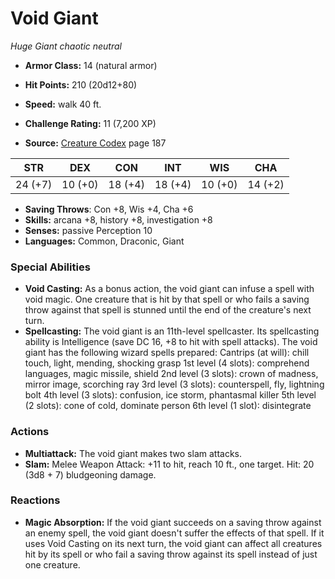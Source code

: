 # Void Giant

*Huge* *Giant* *chaotic neutral*

- **Armor Class:** 14 (natural armor)
- **Hit Points:** 210 (20d12+80)
- **Speed:** walk 40 ft.

- **Challenge Rating:** 11 (7,200 XP)
- **Source:** [Creature Codex](https://koboldpress.com/kpstore/product/creature-codex-for-5th-edition-dnd) page 187

| STR | DEX | CON | INT | WIS | CHA |
| --- | --- | --- | --- | --- | --- |
| 24 (+7) | 10 (+0) | 18 (+4) | 18 (+4) | 10 (+0) | 14 (+2) |

- **Saving Throws**: Con +8, Wis +4, Cha +6
- **Skills:** arcana +8, history +8, investigation +8
- **Senses:** passive Perception 10
- **Languages:** Common, Draconic, Giant

### Special Abilities

- **Void Casting:** As a bonus action, the void giant can infuse a spell with void magic. One creature that is hit by that spell or who fails a saving throw against that spell is stunned until the end of the creature's next turn.
- **Spellcasting:** The void giant is an 11th-level spellcaster. Its spellcasting ability is Intelligence (save DC 16, +8 to hit with spell attacks). The void giant has the following wizard spells prepared: 
Cantrips (at will): chill touch, light, mending, shocking grasp
1st level (4 slots): comprehend languages, magic missile, shield
2nd level (3 slots): crown of madness, mirror image, scorching ray
3rd level (3 slots): counterspell, fly, lightning bolt
4th level (3 slots): confusion, ice storm, phantasmal killer
5th level (2 slots): cone of cold, dominate person
6th level (1 slot): disintegrate

### Actions

- **Multiattack:** The void giant makes two slam attacks.
- **Slam:** Melee Weapon Attack: +11 to hit, reach 10 ft., one target. Hit: 20 (3d8 + 7) bludgeoning damage.

### Reactions

- **Magic Absorption:** If the void giant succeeds on a saving throw against an enemy spell, the void giant doesn't suffer the effects of that spell. If it uses Void Casting on its next turn, the void giant can affect all creatures hit by its spell or who fail a saving throw against its spell instead of just one creature.


